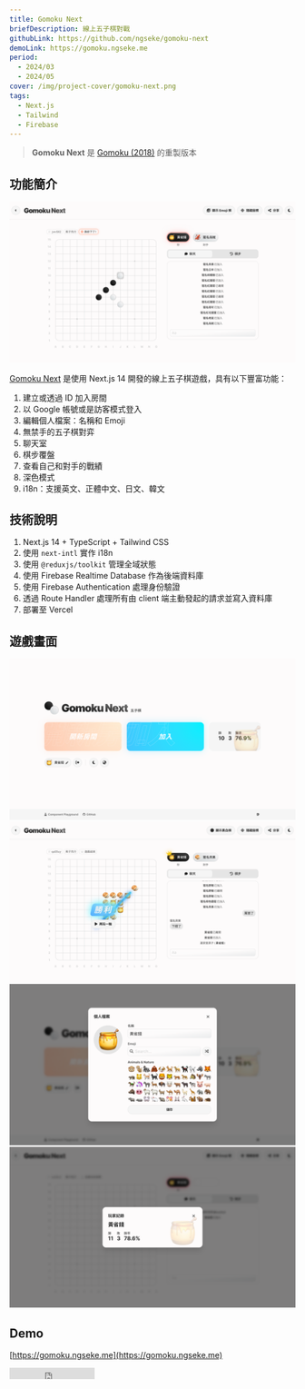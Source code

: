 ```yaml
---
title: Gomoku Next
briefDescription: 線上五子棋對戰
githubLink: https://github.com/ngseke/gomoku-next
demoLink: https://gomoku.ngseke.me
period:
  - 2024/03
  - 2024/05
cover: /img/project-cover/gomoku-next.png
tags:
  - Next.js
  - Tailwind
  - Firebase
---
```


> **Gomoku Next** 是 [Gomoku (2018)](/project/gomoku) 的重製版本

## 功能簡介

![遊戲畫面](../../assets/img/project/gomoku-next/game.png)

[Gomoku Next](https://gomoku.ngseke.me) 是使用 Next.js 14 開發的線上五子棋遊戲，具有以下豐富功能：

1. 建立或透過 ID 加入房間
1. 以 Google 帳號或是訪客模式登入
1. 編輯個人檔案：名稱和 Emoji
1. 無禁手的五子棋對弈
1. 聊天室
1. 棋步覆盤
1. 查看自己和對手的戰績
1. 深色模式
1. i18n：支援英文、正體中文、日文、韓文

## 技術說明

1. Next.js 14 + TypeScript + Tailwind CSS
1. 使用 `next-intl` 實作 i18n
1. 使用 `@reduxjs/toolkit` 管理全域狀態
1. 使用 Firebase Realtime Database 作為後端資料庫
1. 使用 Firebase Authentication 處理身份驗證
1. 透過 Route Handler 處理所有由 client 端主動發起的請求並寫入資料庫
1. 部署至 Vercel

## 遊戲畫面

![大廳](../../assets/img/project/gomoku-next/lobby.png)
![結果](../../assets/img/project/gomoku-next/result.png)
![個人資料](../../assets/img/project/gomoku-next/profile.png)
![戰績](../../assets/img/project/gomoku-next/record.png)

## Demo

[https://gomoku.ngseke.me](https://gomoku.ngseke.me)

<iframe src="https://ghbtns.com/github-btn.html?user=ngseke&repo=gomoku-next&type=star&count=false" frameborder="0" scrolling="0" width="150" height="20"></iframe>
